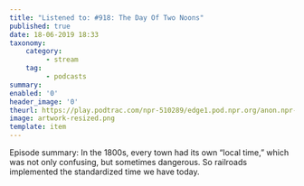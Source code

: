 ```yaml
---
title: "Listened to: #918: The Day Of Two Noons"
published: true
date: 18-06-2019 18:33
taxonomy:
    category:
         - stream
    tag:
         - podcasts
summary:
enabled: '0'
header_image: '0'
theurl: https://play.podtrac.com/npr-510289/edge1.pod.npr.org/anon.npr-mp3/npr/pmoney/2019/06/20190607_pmoney_pmpod918v2.mp3?awCollectionId=510289&awEpisodeId=730727038&orgId=1&d=1246&p=510289&story=730727038&t=podcast&e=730727038&size=19900074&ft=pod&f=510289
image: artwork-resized.png
template: item
---
```

 
Episode summary: In the 1800s, every town had its own “local time,” which was not only confusing, but sometimes dangerous. So railroads implemented the standardized time we have today.

